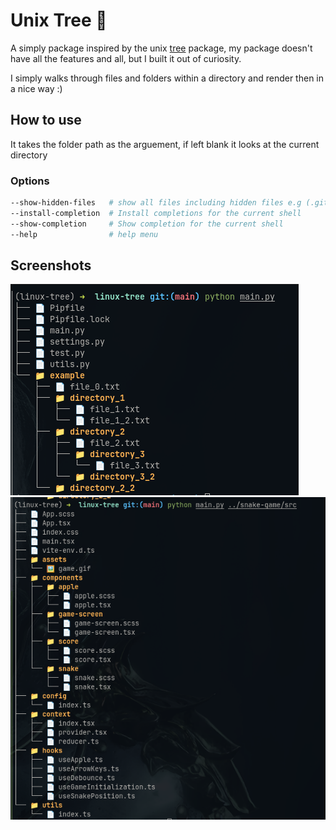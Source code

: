 # Unix Tree 🌳

A simply package inspired by the unix [tree](https://www.geeksforgeeks.org/tree-command-unixlinux/) package, my package doesn't have all the features and all, but I built it out of curiosity.

I simply walks through files and folders within a directory and render then in a nice way :)

## How to use
It takes the folder path as the arguement, if left blank it looks at the current directory

### Options
```bash
--show-hidden-files   # show all files including hidden files e.g (.git)
--install-completion  # Install completions for the current shell
--show-completion     # Show completion for the current shell
--help                # help menu
```

## Screenshots
![terminal screenshot](/assets/screenshot_1.png)
<br/>
![terminal screenshot](/assets/screenshot_2.png)
